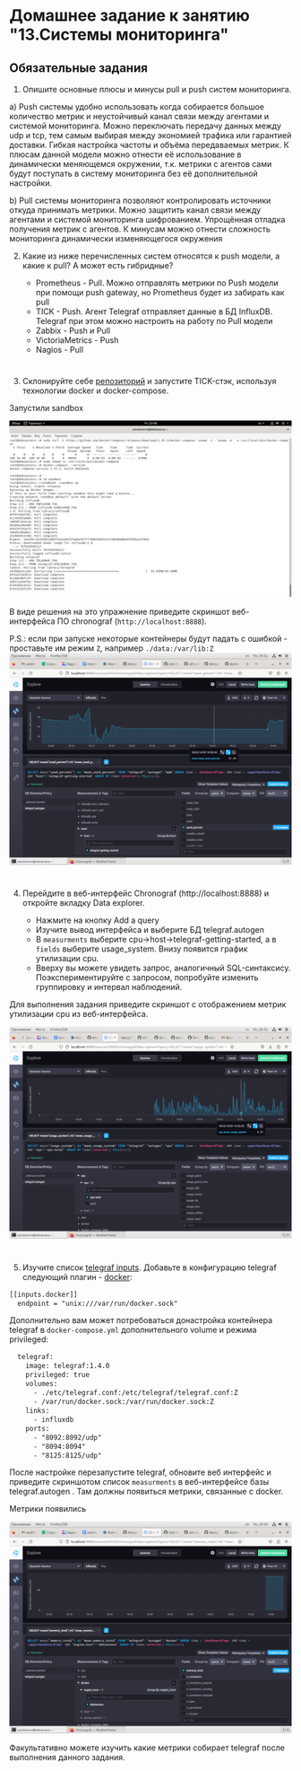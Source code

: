# Домашнее задание к занятию "13.Системы мониторинга"

## Обязательные задания


1. Опишите основные плюсы и минусы pull и push систем мониторинга.


a) Push системы удобно использовать когда собирается большое количество метрик и неустойчивый канал связи между
   агентами и системой мониторинга. Можно переключать передачу данных между udp и tcp, тем самым выбирая между экономией
   трафика или гарантией доставки. Гибкая настройка частоты и объёма передаваемых метрик. К плюсам данной модели можно
   отнести её использование в динамически меняющемся окружении, т.к. метрики с агентов сами будут поступать в систему
   мониторинга без её дополнительной настройки.

   
b) Pull системы мониторинга позволяют контролировать источники откуда принимать метрики. Можно защитить канал связи
   между агентами и системой мониторинга шифрованием. Упрощённая отладка получения метрик с агентов. К минусам можно отнести 
   сложность мониторинга динамически изменяющегося окружения



    

2. Какие из ниже перечисленных систем относятся к push модели, а какие к pull? А может есть гибридные?

    - Prometheus - Pull. Можно отправлять метрики по Push модели при помощи push gateway, но Prometheus будет из забирать как pull
   - TICK - Push. Агент Telegraf отправляет данные в БД InfluxDB. Telegraf при этом можно настроить на работу по Pull модели
   - Zabbix - Push и Pull
   - VictoriaMetrics - Push
   - Nagios - Pull
#
3. Склонируйте себе [репозиторий](https://github.com/influxdata/sandbox/tree/master) и запустите TICK-стэк, 
используя технологии docker и docker-compose.

Запустили sandbox


![Sandbox](https://github.com/zatulik2606/Netology-devops/blob/screenshorts/sandboxup.png)

В виде решения на это упражнение приведите скриншот веб-интерфейса ПО chronograf (`http://localhost:8888`). 

P.S.: если при запуске некоторые контейнеры будут падать с ошибкой - проставьте им режим `Z`, например
`./data:/var/lib:Z`
![Chronograf](https://github.com/zatulik2606/Netology-devops/blob/screenshorts/telegraphmonitor.png)

#
4. Перейдите в веб-интерфейс Chronograf (http://localhost:8888) и откройте вкладку Data explorer.
        
    - Нажмите на кнопку Add a query
    - Изучите вывод интерфейса и выберите БД telegraf.autogen
    - В `measurments` выберите cpu->host->telegraf-getting-started, а в `fields` выберите usage_system. Внизу появится график утилизации cpu.
    - Вверху вы можете увидеть запрос, аналогичный SQL-синтаксису. Поэкспериментируйте с запросом, попробуйте изменить группировку и интервал наблюдений.

Для выполнения задания приведите скриншот с отображением метрик утилизации cpu из веб-интерфейса.

![Chronograf](https://github.com/zatulik2606/Netology-devops/blob/screenshorts/cputelegraph.png)
#
5. Изучите список [telegraf inputs](https://github.com/influxdata/telegraf/tree/master/plugins/inputs). 
Добавьте в конфигурацию telegraf следующий плагин - [docker](https://github.com/influxdata/telegraf/tree/master/plugins/inputs/docker):
```
[[inputs.docker]]
  endpoint = "unix:///var/run/docker.sock"
```

Дополнительно вам может потребоваться донастройка контейнера telegraf в `docker-compose.yml` дополнительного volume и 
режима privileged:
```
  telegraf:
    image: telegraf:1.4.0
    privileged: true
    volumes:
      - ./etc/telegraf.conf:/etc/telegraf/telegraf.conf:Z
      - /var/run/docker.sock:/var/run/docker.sock:Z
    links:
      - influxdb
    ports:
      - "8092:8092/udp"
      - "8094:8094"
      - "8125:8125/udp"
```

После настройке перезапустите telegraf, обновите веб интерфейс и приведите скриншотом список `measurments` в 
веб-интерфейсе базы telegraf.autogen . Там должны появиться метрики, связанные с docker.

Метрики появились

![Chronograf](https://github.com/zatulik2606/Netology-devops/blob/screenshorts/dockermonitor.png)

Факультативно можете изучить какие метрики собирает telegraf после выполнения данного задания.

